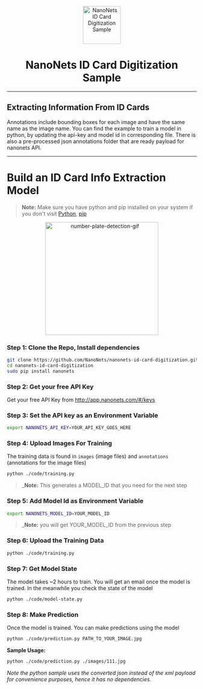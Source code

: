 <div align="center">
  <a href="https://nanonets.com/">
    <img src="https://nanonets.com/logo.png" alt="NanoNets ID Card Digitization Sample" width="100"/>
    </a>
</div>

<h1 align="center">NanoNets ID Card Digitization Sample</h1>

** **

## Extracting Information From ID Cards


Annotations include bounding boxes for each image and have the same name as the image name. You can find the example to train a model in python, by updating the api-key and model id in corresponding file. There is also a pre-processed json annotations folder that are ready payload for nanonets API.


** **

# Build an ID Card Info Extraction Model

>**Note:** Make sure you have python and pip installed on your system if you don't visit
[Python](https://www.python.org/downloads/release/python-2714/), 
[pip](https://pip.pypa.io/en/stable/installing/)

<div align="center">
    <img src="https://github.com/NanoNets/nanonets-ocr-sample-python/blob/master/demo/results.gif" alt="number-plate-detection-gif" width = "300"/>
</div>

### Step 1: Clone the Repo, Install dependencies
```bash
git clone https://github.com/NanoNets/nanonets-id-card-digitization.git
cd nanonets-id-card-digitization
sudo pip install nanonets
```

### Step 2: Get your free API Key
Get your free API Key from http://app.nanonets.com/#/keys

### Step 3: Set the API key as an Environment Variable
```bash
export NANONETS_API_KEY=YOUR_API_KEY_GOES_HERE
```

### Step 4: Upload Images For Training
The training data is found in ```images``` (image files) and ```annotations``` (annotations for the image files)
```bash
python ./code/training.py
```
 >_**Note:** This generates a MODEL_ID that you need for the next step

### Step 5: Add Model Id as Environment Variable
```bash
export NANONETS_MODEL_ID=YOUR_MODEL_ID
```
 >_**Note:** you will get YOUR_MODEL_ID from the previous step

### Step 6: Upload the Training Data
```bash
python ./code/training.py
```

### Step 7: Get Model State
The model takes ~2 hours to train. You will get an email once the model is trained. In the meanwhile you check the state of the model
```bash
python ./code/model-state.py
```

### Step 8: Make Prediction
Once the model is trained. You can make predictions using the model
```bash
python ./code/prediction.py PATH_TO_YOUR_IMAGE.jpg
```

**Sample Usage:**
```bash
python ./code/prediction.py ./images/111.jpg
```


*Note the python sample uses the converted json instead of the xml payload for convenience purposes, hence it has no dependencies.*
